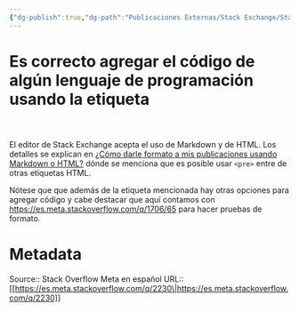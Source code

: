 ```yaml
---
{"dg-publish":true,"dg-path":"Publicaciones Externas/Stack Exchange/Stack Overflow en español/Stack Overflow en español Meta/es.meta.stackoverflow.com-2230.md","permalink":"/publicaciones-externas/stack-exchange/stack-overflow-en-espanol/stack-overflow-en-espanol-meta/es-meta-stackoverflow-com-2230/","title":"Es correcto agregar el código de algún lenguaje de programación usando la etiqueta <pre>","hide":true,"noteIcon":"\"0\"","created":"2024-04-03T12:49:10.729-06:00","updated":"2024-04-05T16:44:01.414-06:00"}
---
```


# Es correcto agregar el código de algún lenguaje de programación usando la etiqueta <pre>

El editor de Stack Exchange acepta el uso de Markdown y de HTML. Los detalles se explican en [¿Cómo darle formato a mis publicaciones usando Markdown o HTML?][1] dónde se menciona que es posible usar `<pre>` entre de otras etiquetas HTML.

Nótese que que además de la etiqueta mencionada hay otras opciones para agregar código y cabe destacar que aquí contamos con https://es.meta.stackoverflow.com/q/1706/65 para hacer pruebas de formato.


  [1]: https://es.stackoverflow.com/help/formatting

# Metadata
Source:: Stack Overflow Meta en español
URL:: [[https://es.meta.stackoverflow.com/q/2230\|https://es.meta.stackoverflow.com/q/2230]]

